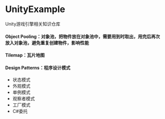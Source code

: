 # UnityExample
Unity游戏引擎相关知识仓库

#### Object Pooling：对象池，把物件放在对象池中，需要用到时取出，用完后再次放入对象池，避免重复创建物件，影响性能
#### Tilemap：瓦片地图
#### Design Patterns：程序设计模式
- 状态模式
- 外观模式
- 单例模式
- 观察者模式
- 工厂模式
- C#委托
